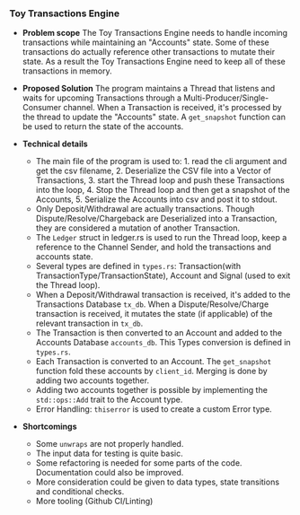 ### Toy Transactions Engine

* **Problem scope**
The Toy Transactions Engine needs to handle incoming transactions while maintaining an "Accounts" state. Some of these transactions do actually reference other transactions to mutate their state. As a result the Toy Transactions Engine need to keep all of these transactions in memory.

* **Proposed Solution**
The program maintains a Thread that listens and waits for upcoming Transactions through a Multi-Producer/Single-Consumer channel. When a Transaction is received, it's processed by the thread to update the "Accounts" state. A `get_snapshot` function can be used to return the state of the accounts.

- **Technical details**
  - The main file of the program is used to: 1. read the cli argument and get the csv filename, 2. Deserialize the CSV file into a Vector of Transactions, 3. start the Thread loop and push these Transactions into the loop, 4. Stop the Thread loop and then get a snapshot of the Accounts, 5. Serialize the Accounts into csv and post it to stdout.
  - Only Deposit/Withdrawal are actually transactions. Though Dispute/Resolve/Chargeback are Deserialized into a Transaction, they are considered a mutation of another Transaction.
  - The `Ledger` struct in ledger.rs is used to run the Thread loop, keep a reference to the Channel Sender, and hold the transactions and accounts state.
  - Several types are defined in `types.rs`: Transaction(with TransactionType/TransactionState), Account and Signal (used to exit the Thread loop).
  - When a Deposit/Withdrawal transaction is received, it's added to the Transactions Database `tx_db`. When a Dispute/Resolve/Charge transaction is received, it mutates the state (if applicable) of the relevant transaction in `tx_db`.
  - The Transaction is then converted to an Account and added to the Accounts Database `accounts_db`. This Types conversion is defined in `types.rs`.
  - Each Transaction is converted to an Account. The `get_snapshot` function fold these accounts by `client_id`. Merging is done by adding two accounts together.
  - Adding two accounts together is possible by implementing the `std::ops::Add` trait to the Account type.
  - Error Handling: `thiserror` is used to create a custom Error type.

- **Shortcomings**
  - Some `unwraps` are not properly handled.
  - The input data for testing is quite basic.
  - Some refactoring is needed for some parts of the code. Documentation could also be improved.
  - More consideration could be given to data types, state transitions and conditional checks.
  - More tooling (Github CI/Linting)
